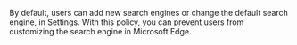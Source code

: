By default, users can add new search engines or change the default search engine, in Settings. With this policy, you can prevent users from customizing the search engine in Microsoft Edge. 